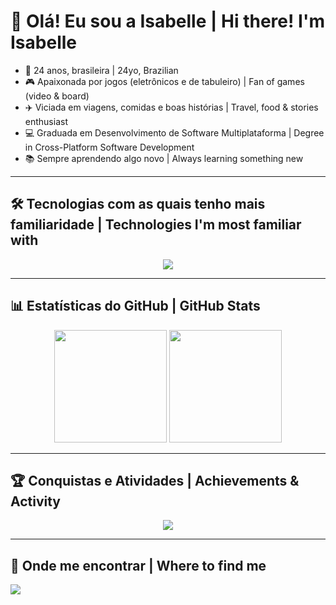 # 👋 Olá! Eu sou a Isabelle | Hi there! I'm Isabelle

- 🎈 24 anos, brasileira | 24yo, Brazilian  
- 🎮 Apaixonada por jogos (eletrônicos e de tabuleiro) | Fan of games (video & board)  
- ✈️ Viciada em viagens, comidas e boas histórias | Travel, food & stories enthusiast  
- 💻 Graduada em Desenvolvimento de Software Multiplataforma | Degree in Cross-Platform Software Development  
- 📚 Sempre aprendendo algo novo | Always learning something new  

---

## 🛠️ Tecnologias com as quais tenho mais familiaridade | Technologies I'm most familiar with

<div align="center">
  <img src="https://skillicons.dev/icons?i=flutter,dart,python,mysql,html,css,js,ts,react,vscode,styledcomponents,git,github,gitlab,linux,apple,windows,androidstudio&theme=light&perline=9" />
</div>

---

## 📊 Estatísticas do GitHub | GitHub Stats

<div align="center">
  <img height="180em" src="https://github-readme-stats.vercel.app/api?username=drisabelles&show_icons=true&theme=dracula&hide_title=true&bg_color=F2E6FF&title_color=9B59B6&icon_color=FF79C6&text_color=4B0082" />
  <img height="180em" src="https://github-readme-stats.vercel.app/api/top-langs/?username=drisabelles&layout=compact&theme=dracula&bg_color=F2E6FF&title_color=9B59B6&icon_color=FF79C6&text_color=4B0082" />
</div>

---

## 🏆 Conquistas e Atividades | Achievements & Activity

<div align="center">
  <img src="https://github-profile-trophy.vercel.app/?username=drisabelles&theme=onedark&margin-w=10&row=1" />
</div>

---

## 🔗 Onde me encontrar | Where to find me

  <a href="https://www.linkedin.com/in/drisabelles" target="_blank">
    <img src="https://img.shields.io/badge/-LinkedIn-e4d2e4?style=for-the-badge&logo=linkedin&logoColor=black" />
  </a>
 
<!---
drisabelles/drisabelles is a ✨ special ✨ repository because its `README.md` (this file) appears on your GitHub profile.
You can click the Preview link to take a look at your changes.
--->
